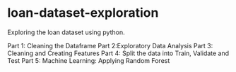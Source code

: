 # loan-dataset-exploration
Exploring the loan dataset using python.

Part 1: Cleaning the Dataframe
Part 2:Exploratory Data Analysis
Part 3: Cleaning and Creating Features
Part 4: Split the data into Train, Validate and Test
Part 5: Machine Learning: Applying Random Forest
